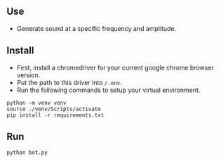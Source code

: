 ## Use

* Generate sound at a specific frequency and amplitude.

## Install

* First, install a chromedriver for your current google chrome browser version.
* Put the path to this driver into ```/.env```.
* Run the following commands to setup your virtual environment.
```
python -m venv venv
source ./venv/Scripts/activate
pip install -r requirements.txt
```
## Run

```
python bot.py
```